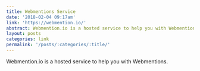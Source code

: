 ```yaml
---
title: Webmentions Service
date: '2018-02-04 09:17am'
link: 'https://webmention.io/'
abstract: Webmention.io is a hosted service to help you with Webmentions.
layout: posts
categories: link
permalink: '/posts/:categories/:title/'
---
```

Webmention.io is a hosted service to help you with Webmentions.
